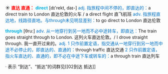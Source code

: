☀ <font color="red">**直达 直通：**</font>
<font color="sky blue">**direct**</font> [dɪ'rekt, daɪ-] 
<font color="#0070c0">adj. 指旅程中间不停的，即直达的：</font>a direct train to London 直达伦敦的火车 / a direct flight 直飞航班 <font color="#0070c0">adv. 指旅程直达地，线路径直地。与through未见明显差别：</font>to go direct to London 直达伦敦

<font color="sky blue">**through**</font> [θru:] 
<font color="#0070c0">adv. 从一地穿行到另一地而不必中途转车，即直达：</font>The train goes straight through to London. 这列火车直达伦敦。/ I drove straight through. 我一直开过来的。<font color="#0070c0">adj. 1 只作前置定语，指交通从一地穿行到另一地而中途不必停止的，即直达的、直通的：</font>through traffic 直达交通 <font color="#0070c0">2 只作前置定语，指火车直达的、直通的，即不必在中途下车或转车的：</font>a through train 直达列车

· 表示 “到达”、“抵达”的词群见[[02到达 抵达]]

